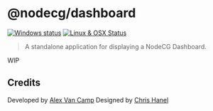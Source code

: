 # @nodecg/dashboard
[![Windows status](https://ci.appveyor.com/api/projects/status/jtvfi9yin53y4es1/branch/master?svg=true)](https://ci.appveyor.com/project/Lange/dashboard/branch/master)
[![Linux & OSX Status](https://travis-ci.org/nodecg/dashboard.svg?branch=master)](https://travis-ci.org/nodecg/dashboard)

> A standalone application for displaying a NodeCG Dashboard.

WIP

## Credits
Developed by [Alex Van Camp](https://twitter.com/vancamp)
Designed by [Chris Hanel](https://twitter.com/chrishanel)
